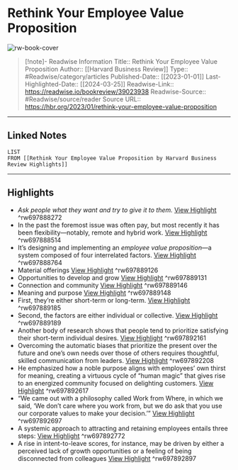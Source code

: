 # Rethink Your Employee Value Proposition

![rw-book-cover](https://hbr.org/resources/images/article_assets/2022/11/S23012_SANLI.jpg)
<br>
>[!note]- Readwise Information
>Title:: Rethink Your Employee Value Proposition
>Author:: [[Harvard Business Review]]
>Type:: #Readwise/category/articles
>Published-Date:: [[2023-01-01]]
>Last-Highlighted-Date:: [[2024-03-25]]
>Readwise-Link:: https://readwise.io/bookreview/39023938
>Readwise-Source:: #Readwise/source/reader
>Source URL:: https://hbr.org/2023/01/rethink-your-employee-value-proposition
--- 

## Linked Notes
```dataview
LIST
FROM [[Rethink Your Employee Value Proposition by Harvard Business Review Highlights]]
```

---

## Highlights
- *Ask people what they want and try to give it to them.* [View Highlight](https://readwise.io/open/697888272) ^rw697888272
- In the past the foremost issue was often pay, but most recently it has been flexibility—notably, remote and hybrid work. [View Highlight](https://readwise.io/open/697888514) ^rw697888514
- It’s designing and implementing an *employee value proposition*—a system composed of four interrelated factors. [View Highlight](https://readwise.io/open/697888764) ^rw697888764
- Material offerings [View Highlight](https://readwise.io/open/697889126) ^rw697889126
- Opportunities to develop and grow [View Highlight](https://readwise.io/open/697889131) ^rw697889131
- Connection and community [View Highlight](https://readwise.io/open/697889146) ^rw697889146
- Meaning and purpose [View Highlight](https://readwise.io/open/697889148) ^rw697889148
- First, they’re either short-term or long-term. [View Highlight](https://readwise.io/open/697889185) ^rw697889185
- Second, the factors are either individual or collective. [View Highlight](https://readwise.io/open/697889189) ^rw697889189
- Another body of research shows that people tend to prioritize satisfying their short-term individual desires. [View Highlight](https://readwise.io/open/697892161) ^rw697892161
- Overcoming the automatic biases that prioritize the present over the future and one’s own needs over those of others requires thoughtful, skilled communication from leaders. [View Highlight](https://readwise.io/open/697892208) ^rw697892208
- He emphasized how a noble purpose aligns with employees’ own thirst for meaning, creating a virtuous cycle of “human magic” that gives rise to an energized community focused on delighting customers. [View Highlight](https://readwise.io/open/697892617) ^rw697892617
- “We came out with a philosophy called Work from Where, in which we said, ‘We don’t care where you work from, but we do ask that you use our corporate values to make your decision.’” [View Highlight](https://readwise.io/open/697892697) ^rw697892697
- A systemic approach to attracting and retaining employees entails three steps: [View Highlight](https://readwise.io/open/697892772) ^rw697892772
- A rise in intent-to-leave scores, for instance, may be driven by either a perceived lack of growth opportunities or a feeling of being disconnected from colleagues [View Highlight](https://readwise.io/open/697892897) ^rw697892897

